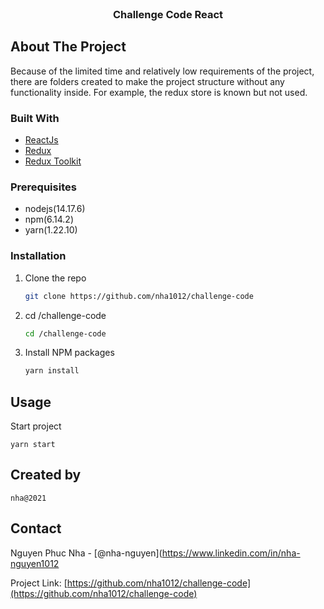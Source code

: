 <!-- PROJECT LOGO -->
<br />
  <h3 align="center">Challenge Code React</h3>

<!-- ABOUT THE PROJECT -->

## About The Project

Because of the limited time and relatively low requirements of the project, there are folders created to make the project structure without any functionality inside. For example, the redux store is known but not used.

### Built With

- [ReactJs](reactjs.org)
- [Redux](https://redux.js.org)
- [Redux Toolkit](https://redux-toolkit.js.org)

### Prerequisites

- nodejs(14.17.6)
- npm(6.14.2)
- yarn(1.22.10)

### Installation

1. Clone the repo
   ```sh
   git clone https://github.com/nha1012/challenge-code
   ```
2. cd /challenge-code
   ```sh
   cd /challenge-code
   ```
3. Install NPM packages
   ```sh
   yarn install
   ```

<!-- USAGE EXAMPLES -->

## Usage

Start project

```JS
yarn start
```

<!-- Created by -->

## Created by

`nha@2021`

<!-- CONTACT -->

## Contact

Nguyen Phuc Nha - [@nha-nguyen](https://www.linkedin.com/in/nha-nguyen1012

Project Link: [https://github.com/nha1012/challenge-code](https://github.com/nha1012/challenge-code)
